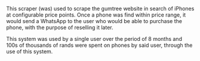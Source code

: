 This scraper (was) used to scrape the gumtree website in search of iPhones at configurable price points.
Once a phone was find within price range, it would send a WhatsApp to the user who would be able to purchase
the phone, with the purpose of reselling it later.

This system was used by a single user over the period of 8 months and 100s of thousands of rands were spent on phones
by said user, through the use of this system.
